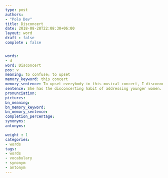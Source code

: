 ```yaml
---
type: post
authors:
- "Polo Dev"
title: Disconcert
date: 2018-08-28T22:08:30+06:00
layout: word
draft : false
complete : false


words:
- d
word: Disconcert
pos: v
meaning: to confuse; to upset
memory_keyword: this concert
memory_sentence: To upset everybody in this musical concert, I disconnected the electrical supply.
sentence: She has the disconcerting habit of addressing younger women.
pronunciation:
pictures:
bn_meaning:
bn_memory_keyword:
bn_memory_sentence:
completion_percentage:
synonyms:
antonyms:

weight : 1
categories:
- words
tags:
- words
- vocabulary
- synonym
- antonym
---
```

